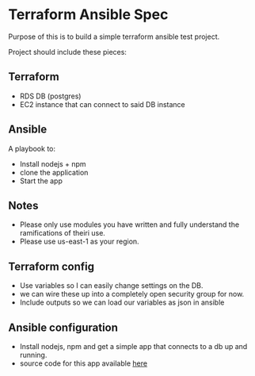 # Terraform Ansible Spec

Purpose of this is to build a simple terraform ansible test project.

Project should include these pieces:

## Terraform
  * RDS DB (postgres)
  * EC2 instance that can connect to said DB instance

## Ansible
A playbook to:
  * Install nodejs + npm
  * clone the application
  * Start the app

## Notes
  * Please only use modules you have written and fully understand the 
    ramifications of theiri use.
  * Please use us-east-1 as your region.

## Terraform config

* Use variables so I can easily change settings on the DB.
* we can wire these up into a completely open security group for now.
* Include outputs so we can load our variables as json in ansible


## Ansible configuration
  * Install nodejs, npm and get a simple app that connects to a db up and running.
  * source code for this app available [here](https://github.com/oddballio/oddball-hello-db)
